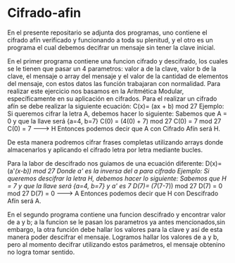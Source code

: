# Cifrado-afin
En el presente repositario se adjunta dos programas, uno contiene el cifrado afín verificado y funcionando a toda su plenitud, y el otro es un programa el cual debemos decifrar un mensaje sin tener la clave inicial.

En el primer programa contiene una funcion cifrado y descifrado, los cuales se le tienen que pasar un 4 parametros: valor a de la clave, valor b de la clave, el mensaje o array del mensaje y el valor de la cantidad de elementos del mensaje, con estos datos las función trabajaran con normalidad. Para realizar este ejercicio nos basamos en la Aritmética Modular, específicamente en su aplicación en cifrados. Para el realizar un cifrado afín se debe realizar la siguiente ecuación:
                                                              C(x)= (ax + b) mod 27
Ejemplo: Si queremos cifrar la letra A, debemos hacer lo siguiente:
              Sabemos que A = 0 y que la llave será {a=4, b=7}
                                                              C(0) = (4(0) + 7) mod 27
                                                              C(0) = 7 mod 27
                                                              C(0) = 7 ---> H
              Entonces podemos decir que A con Cifrado Afín será H.
              
De esta manera podremos cifrar frases completas utilizando arrays donde almacenarlos y aplicando el cifrado letra por letra mediante bucles.

Para la labor de descifrado nos guiamos de una ecuación diferente:
                                                              D(x)= (a'*(x-b)) mod 27
                     Donde a' es la inversa del a para cifrado
Ejemplo: Si queremos descifrar la letra H, debemos hacer lo siguiente:
              Sabemos que H = 7 y que la llave será {a=4, b=7} y a' es 7
                                                              D(7)= (7*(7-7)) mod 27
                                                              D(7) = 0 mod 27
                                                              D(7) = 0 ---> A
              Entonces podemos decir que H con Descifrado Afín será A.


En el segundo programa contiene una funcion descifrado y encontrar valor de a y b; a la funcion se le pasan los parametros ya antes mencionados,sin embargo, la otra función debe hallar los valores para la clave y así de esta manera poder descifrar el mensaje.
Logramos hallar los valores de a y b, pero al momento decifrar utilizando estos parámetros, el mensaje obtenino no logra tomar sentido.
